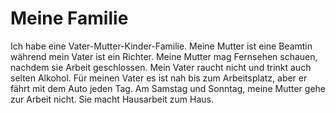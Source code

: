 # Meine Familie

Ich habe eine Vater-Mutter-Kinder-Familie. Meine Mutter
ist eine Beamtin während mein Vater ist ein Richter.
Meine Mutter mag Fernsehen schauen, nachdem sie Arbeit geschlossen.
Mein Vater raucht nicht und trinkt auch selten Alkohol.
Für meinen Vater es ist nah bis zum Arbeitsplatz, aber er
fährt mit dem Auto jeden Tag. 
Am Samstag und Sonntag, meine Mutter gehe zur Arbeit nicht. Sie
macht Hausarbeit zum Haus.